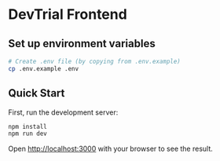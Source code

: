 # DevTrial Frontend

## Set up environment variables

```bash
# Create .env file (by copying from .env.example)
cp .env.example .env
```

## Quick Start

First, run the development server:

```bash
npm install
npm run dev
```

Open [http://localhost:3000](http://localhost:3000) with your browser to see the result.
